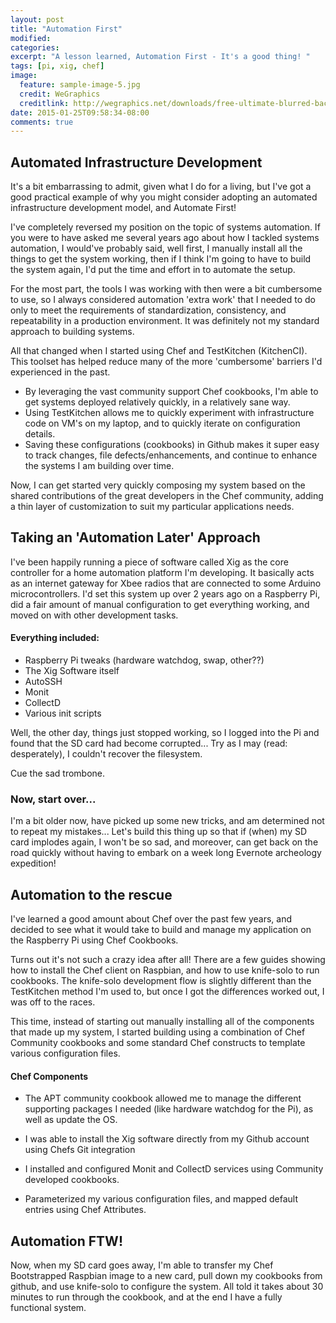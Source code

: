 ```yaml
---
layout: post
title: "Automation First"
modified:
categories:
excerpt: "A lesson learned, Automation First - It's a good thing! "
tags: [pi, xig, chef]
image:
  feature: sample-image-5.jpg
  credit: WeGraphics
  creditlink: http://wegraphics.net/downloads/free-ultimate-blurred-background-pack/
date: 2015-01-25T09:58:34-08:00
comments: true
---
```


## Automated Infrastructure Development

It's a bit embarrassing to admit, given what I do for a living, but I've got a good practical example of why you might consider adopting an automated infrastructure development model, and Automate First!

I've completely reversed my position on the topic of systems automation. If you were to have asked me several years ago about how I tackled systems automation, I would've probably said, well first, I manually install all the things to get the system working, then if I think I'm going to have to build the system again, I'd put the time and effort in to automate the setup.

For the most part, the tools I was working with then were a bit cumbersome to use, so I always considered automation 'extra work' that I needed to do only to meet the requirements of standardization, consistency, and repeatability in a production environment. It was definitely not my standard approach to building systems.

All that changed when I started using Chef and TestKitchen (KitchenCI). This toolset has helped reduce many of the more 'cumbersome' barriers I'd experienced in the past.
* By leveraging the vast community support Chef cookbooks, I'm able to get systems deployed relatively quickly, in a relatively sane way.
* Using TestKitchen allows me to quickly experiment with infrastructure code on VM's on my laptop, and to quickly iterate on configuration details.
* Saving these configurations (cookbooks) in Github makes it super easy to track changes, file defects/enhancements, and continue to enhance the systems I am building over time.

Now, I can get started very quickly composing my system based on the shared contributions of the great developers in the Chef community, adding a thin layer of customization to suit my particular applications needs.

## Taking an 'Automation Later' Approach
I've been happily running a piece of software called Xig as the core controller for a home automation platform I'm developing. It basically acts as an internet gateway for Xbee radios that are connected to some Arduino microcontrollers. I'd set this system up over 2 years ago on a Raspberry Pi, did a fair amount of manual configuration to get everything working, and moved on with other development tasks.

#### Everything included:
* Raspberry Pi tweaks (hardware watchdog, swap, other??)
* The Xig Software itself
* AutoSSH
* Monit
* CollectD
* Various init scripts

Well, the other day, things just stopped working, so I logged into the Pi and found that the SD card had become corrupted... Try as I may (read: desperately), I couldn't recover the filesystem.

Cue the sad trombone.

### Now, start over...
I'm a bit older now, have picked up some new tricks, and am determined not to repeat my mistakes... Let's build this thing up so that if (when) my SD card implodes again, I won't be so sad, and moreover, can get back on the road quickly without having to embark on a week long Evernote archeology expedition!

## Automation to the rescue
I've learned a good amount about Chef over the past few years, and decided to see what it would take to build and manage my application on the Raspberry Pi using Chef Cookbooks.

Turns out it's not such a crazy idea after all! There are a few guides showing how to install the Chef client on Raspbian, and how to use knife-solo to run cookbooks. The knife-solo development flow is slightly different than the TestKitchen method I'm used to, but once I got the differences worked out, I was off to the races.

This time, instead of starting out manually installing all of the components that made up my system, I started building using a combination of Chef Community cookbooks and some standard Chef constructs to template various configuration files.

#### Chef Components
* The APT community cookbook allowed me to manage the different supporting packages I needed (like hardware watchdog for the Pi), as well as update the OS.

* I was able to install the Xig software directly from my Github account using Chefs Git integration

* I installed and configured Monit and CollectD services using Community developed cookbooks.

* Parameterized my various configuration files, and mapped default entries using Chef Attributes.

## Automation FTW!
Now, when my SD card goes away, I'm able to transfer my Chef Bootstrapped Raspbian image to a new card, pull down my cookbooks from github, and use knife-solo to configure the system. All told it takes about 30 minutes to run through the cookbook, and at the end I have a fully functional system.
